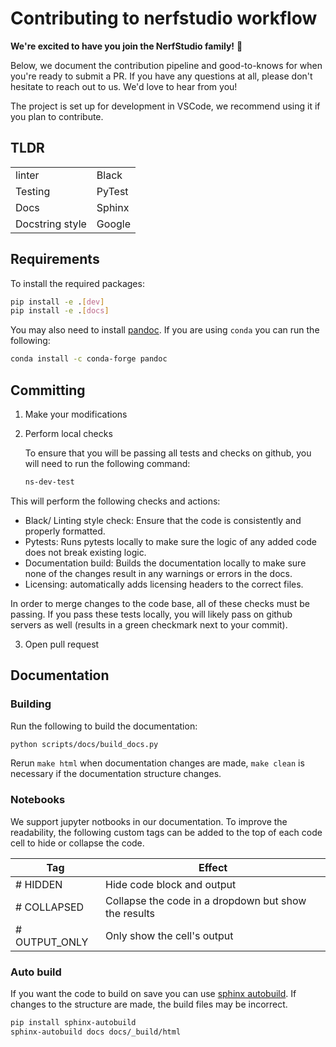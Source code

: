 # Contributing to nerfstudio workflow

**We're excited to have you join the NerfStudio family!** :love_letter: 

Below, we document the contribution pipeline and good-to-knows for when you're ready to submit a PR. If you have any questions at all, please don't hesitate to reach out to us. We'd love to hear from you!

The project is set up for development in VSCode, we recommend using it if you plan to contribute.

## TLDR

|                 |        |
| --------------- | ------ |
| linter          | Black  |
| Testing         | PyTest |
| Docs            | Sphinx |
| Docstring style | Google |

## Requirements

To install the required packages:

```bash
pip install -e .[dev]
pip install -e .[docs]
```

You may also need to install [pandoc](https://pandoc.org/). If you are using `conda` you can run the following:

```bash
conda install -c conda-forge pandoc
```

## Committing

1. Make your modifications
2. Perform local checks

   To ensure that you will be passing all tests and checks on github, you will need to run the following command:

   ```bash
   ns-dev-test
   ```

This will perform the following checks and actions:

- Black/ Linting style check: Ensure that the code is consistently and properly formatted.
- Pytests: Runs pytests locally to make sure the logic of any added code does not break existing logic.
- Documentation build: Builds the documentation locally to make sure none of the changes result in any warnings or errors in the docs.
- Licensing: automatically adds licensing headers to the correct files.

In order to merge changes to the code base, all of these checks must be passing. If you pass these tests locally, you will likely pass on github servers as well (results in a green checkmark next to your commit).

3. Open pull request

## Documentation

### Building

Run the following to build the documentation:

```bash
python scripts/docs/build_docs.py
```

Rerun `make html` when documentation changes are made, `make clean` is necessary if the documentation structure changes.

### Notebooks

We support jupyter notbooks in our documentation. To improve the readability, the following custom tags can be added to the top of each code cell to hide or collapse the code.

| Tag           | Effect                                               |
| ------------- | ---------------------------------------------------- |
| # HIDDEN      | Hide code block and output                           |
| # COLLAPSED   | Collapse the code in a dropdown but show the results |
| # OUTPUT_ONLY | Only show the cell's output                          |

### Auto build

If you want the code to build on save you can use [sphinx autobuild](https://github.com/executablebooks/sphinx-autobuild). If changes to the structure are made, the build files may be incorrect.

```bash
pip install sphinx-autobuild
sphinx-autobuild docs docs/_build/html
```
